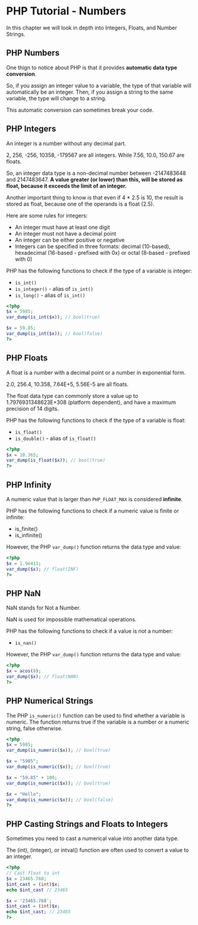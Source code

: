 # PHP Tutorial - Numbers

In this chapter we will look in depth into Integers, Floats, and Number Strings.

## PHP Numbers

One thign to notice about PHP is that it provides **automatic data type conversion**.

So, if you assign an integer value to a variable, the type of that variable will automatically be an integer. Then, if you assign a string to the same variable, the type will change to a string.

This automatic conversion can sometimes break your code.

## PHP Integers

An integer is a number without any decimal part.

2, 256, -256, 10358, -179567 are all integers. While 7.56, 10.0, 150.67 are floats.

So, an integer data type is a non-decimal number between -2147483648 and 2147483647. **A value greater (or lower) than this, will be stored as float, because it exceeds the limit of an integer.**

Another important thing to know is that even if 4 * 2.5 is 10, the result is stored as float, because one of the operands is a float (2.5).

Here are some rules for integers:

* An integer must have at least one digit
* An integer must not have a decimal point
* An integer can be either positive or negative
* Integers can be specified in three formats: decimal (10-based), hexadecimal (16-based - prefixed with 0x) or octal (8-based - prefixed with 0)

PHP has the following functions to check if the type of a variable is integer:

* `is_int()`
* `is_integer()` - alias of `is_int()`
* `is_long()` - alias of `is_int()`

```php
<?php
$x = 5985;
var_dump(is_int($x)); // bool(true)

$x = 59.85;
var_dump(is_int($x)); // bool(false)
?>
```

## PHP Floats

A float is a number with a decimal point or a number in exponential form.

2.0, 256.4, 10.358, 7.64E+5, 5.56E-5 are all floats.

The float data type can commonly store a value up to 1.7976931348623E+308 (platform dependent),
and have a maximum precision of 14 digits.

PHP has the following functions to check if the type of a variable is float:

* `is_float()`
* `is_double()` - alias of `is_float()`

```php
<?php
$x = 10.365;
var_dump(is_float($x)); // bool(true)
?>
```

## PHP Infinity

A numeric value that is larger than `PHP_FLOAT_MAX` is considered **infinite**.

PHP has the following functions to check if a numeric value is finite or infinite:

* is_finite()
* is_infinite()

However, the PHP `var_dump()` function returns the data type and value:

```php
<?php
$x = 1.9e411;
var_dump($x); // float(INF)
?>
```

## PHP NaN

NaN stands for Not a Number.

NaN is used for impossible mathematical operations.

PHP has the following functions to check if a value is not a number:

* `is_nan()`

However, the PHP `var_dump()` function returns the data type and value:

```php
<?php
$x = acos(8);
var_dump($x); // float(NAN)
?>
```

## PHP Numerical Strings

The PHP `is_numeric()` function can be used to find whether a variable is numeric. The function returns true if the variable is a number or a numeric string, false otherwise.

```php
<?php
$x = 5985;
var_dump(is_numeric($x)); // bool(true)

$x = "5985";
var_dump(is_numeric($x)); // bool(true)

$x = "59.85" + 100;
var_dump(is_numeric($x)); // bool(true)

$x = "Hello";
var_dump(is_numeric($x)); // bool(false)
?>
```

## PHP Casting Strings and Floats to Integers

Sometimes you need to cast a numerical value into another data type.

The (int), (integer), or intval() function are often used to convert a value to an integer.

```php
<?php
// Cast float to int
$x = 23465.768;
$int_cast = (int)$x;
echo $int_cast // 23465

$x = '23465.768';
$int_cast = (int)$x;
echo $int_cast; // 23465
?>
```